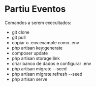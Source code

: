 # Partiu Eventos

Comandos a serem execultados:

* git clone
* git pull
* copiar o .env.example como .env
* php artisan key:generate
* composer update
* php artisan storage:link
* criar banco de dados e configurar .env
* php artisan migrate --seed
* php artisan migrate:refresh --seed
* php artisan serve